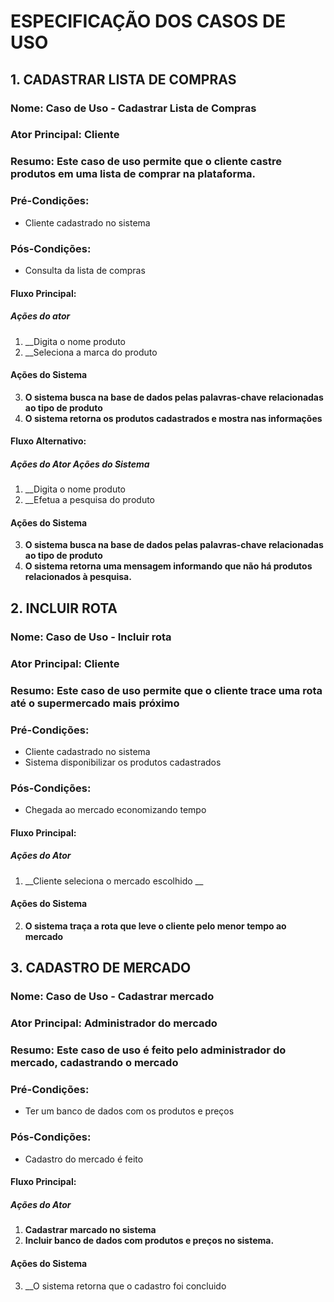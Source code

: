 # ESPECIFICAÇÃO DOS CASOS DE USO

## 1. CADASTRAR LISTA DE COMPRAS
### Nome: Caso de Uso - Cadastrar Lista de Compras
### Ator Principal: Cliente
### Resumo: Este caso de uso permite que o cliente castre produtos em uma lista de comprar na plataforma.
### Pré-Condições: 
* Cliente cadastrado no sistema 
### Pós-Condições: 
* Consulta da lista de compras
#### Fluxo Principal:
##### Ações do ator
1. __Digita o nome produto
2. __Seleciona a marca do produto
#### Ações do Sistema
3. **O sistema busca na base de dados pelas palavras-chave relacionadas ao tipo de produto**
4. **O sistema retorna os produtos cadastrados e mostra nas informações**

#### Fluxo Alternativo:
##### __Ações do Ator__ **Ações do Sistema**
1. __Digita o nome produto
2. __Efetua a pesquisa do produto
#### Ações do Sistema
3. **O sistema busca na base de dados pelas palavras-chave relacionadas ao tipo de produto**
4. **O sistema retorna uma mensagem informando que não há produtos relacionados à pesquisa.**

## 2. INCLUIR ROTA
### Nome: Caso de Uso - Incluir rota
### Ator Principal: Cliente
### Resumo: Este caso de uso permite que o cliente trace uma rota até o supermercado mais próximo
### Pré-Condições: 
* Cliente cadastrado no sistema
* Sistema disponibilizar os produtos cadastrados
### Pós-Condições:
* Chegada ao mercado economizando tempo
#### Fluxo Principal:
##### __Ações do Ator__
1. __Cliente seleciona o mercado escolhido __ 
#### Ações do Sistema
2. **O sistema traça a rota que leve o cliente pelo menor tempo ao mercado**

## 3. CADASTRO DE MERCADO
### Nome: Caso de Uso - Cadastrar mercado
### Ator Principal: Administrador do mercado
### Resumo: Este caso de uso é feito pelo administrador do mercado, cadastrando o mercado
### Pré-Condições: 
* Ter um banco de dados com os produtos e preços
### Pós-Condições:
* Cadastro do mercado é feito
#### Fluxo Principal:
##### __Ações do Ator__ 
1. __Cadastrar marcado no sistema__
2. __Incluir banco de dados com produtos e preços no sistema.__
#### Ações do Sistema
3. __O sistema retorna que o cadastro foi concluido


